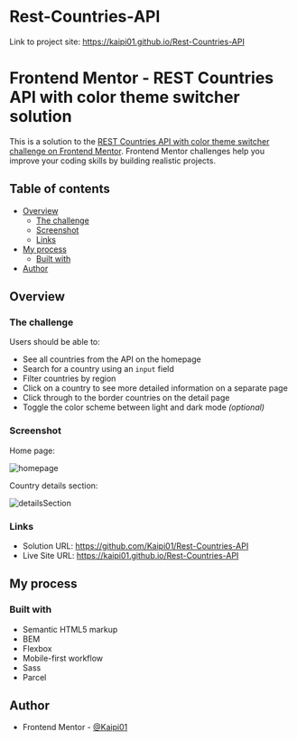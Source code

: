 # Rest-Countries-API

Link to project site: https://kaipi01.github.io/Rest-Countries-API


# Frontend Mentor - REST Countries API with color theme switcher solution

This is a solution to the [REST Countries API with color theme switcher challenge on Frontend Mentor](https://www.frontendmentor.io/challenges/rest-countries-api-with-color-theme-switcher-5cacc469fec04111f7b848ca). Frontend Mentor challenges help you improve your coding skills by building realistic projects. 

## Table of contents

- [Overview](#overview)
  - [The challenge](#the-challenge)
  - [Screenshot](#screenshot)
  - [Links](#links)
- [My process](#my-process)
  - [Built with](#built-with)
- [Author](#author)

## Overview

### The challenge

Users should be able to:

- See all countries from the API on the homepage
- Search for a country using an `input` field
- Filter countries by region
- Click on a country to see more detailed information on a separate page
- Click through to the border countries on the detail page
- Toggle the color scheme between light and dark mode *(optional)*

### Screenshot

Home page:

![homepage](https://user-images.githubusercontent.com/97670361/188459652-ae66f9b1-2baf-4e2d-893b-7a54f48f37d7.png)

Country details section:

![detailsSection](https://user-images.githubusercontent.com/97670361/188459742-647f779e-1482-4ecb-9aa8-c8a955696677.png)

### Links

- Solution URL: https://github.com/Kaipi01/Rest-Countries-API
- Live Site URL: https://kaipi01.github.io/Rest-Countries-API

## My process

### Built with

- Semantic HTML5 markup
- BEM
- Flexbox
- Mobile-first workflow
- Sass
- Parcel

## Author

- Frontend Mentor - [@Kaipi01](https://www.frontendmentor.io/profile/Kaipi01)

